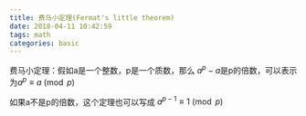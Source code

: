 ```yaml
---
title: 费马小定理(Fermat's little theorem)
date: 2018-04-11 10:42:59
tags: math
categories: basic
---
```

费马小定理：假如a是一个整数，p是一个质数，那么 ${a^{p}-a}$是p的倍数，可以表示为$a^{p}\equiv a{\pmod {p}}$

如果a不是p的倍数，这个定理也可以写成
$a^{p-1}\equiv 1{\pmod {p}}$